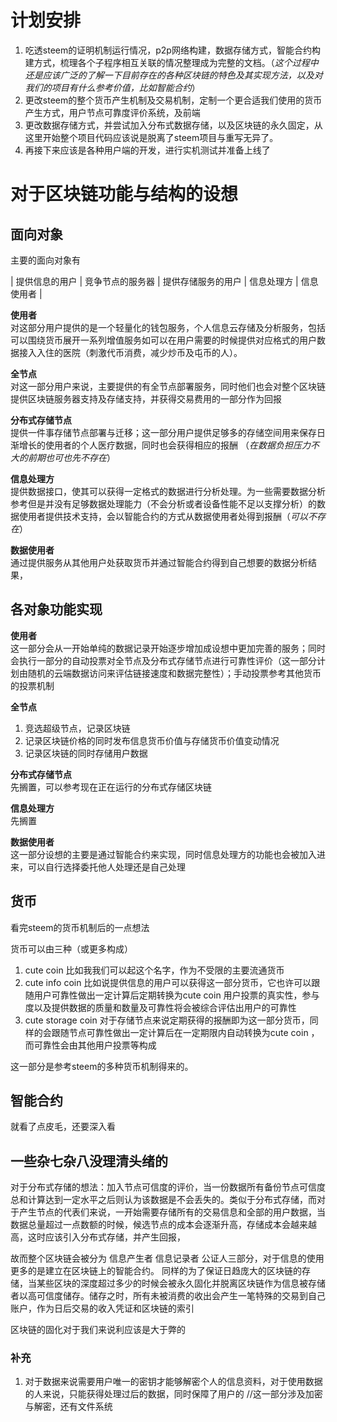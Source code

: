 # 计划安排
1. 吃透steem的证明机制运行情况，p2p网络构建，数据存储方式，智能合约构建方式，梳理各个子程序相互关联的情况整理成为完整的文档。（*这个过程中还是应该广泛的了解一下目前存在的各种区块链的特色及其实现方法，以及对我们的项目有什么参考价值，比如智能合约*）
2. 更改steem的整个货币产生机制及交易机制，定制一个更合适我们使用的货币产生方式，用户节点可靠度评价系统，及前端
3. 更改数据存储方式，并尝试加入分布式数据存储，以及区块链的永久固定，从这里开始整个项目代码应该说是脱离了steem项目与重写无异了。
4. 再接下来应该是各种用户端的开发，进行实机测试并准备上线了


# 对于区块链功能与结构的设想

## 面向对象
主要的面向对象有    

| 提供信息的用户 | 竞争节点的服务器 | 提供存储服务的用户 | 信息处理方 | 信息使用者 |

**使用者**  
对这部分用户提供的是一个轻量化的钱包服务，个人信息云存储及分析服务，包括可以围绕货币展开一系列增值服务如可以在用户需要的时候提供对应格式的用户数据接入入住的医院（刺激代币消费，减少炒币及屯币的人）。

**全节点**  
对这一部分用户来说，主要提供的有全节点部署服务，同时他们也会对整个区块链提供区块链服务器支持及存储支持，并获得交易费用的一部分作为回报

**分布式存储节点**  
提供一件事存储节点部署与迁移；这一部分用户提供足够多的存储空间用来保存日渐增长的使用者的个人医疗数据，同时也会获得相应的报酬  （*在数据负担压力不大的前期也可也先不存在*）

**信息处理方**  
提供数据接口，使其可以获得一定格式的数据进行分析处理。为一些需要数据分析参考但是并没有足够数据处理能力（不会分析或者设备性能不足以支撑分析）的数据使用者提供技术支持，会以智能合约的方式从数据使用者处得到报酬（*可以不存在*）

**数据使用者**  
通过提供服务从其他用户处获取货币并通过智能合约得到自己想要的数据分析结果，

## 各对象功能实现

**使用者**  
这一部分会从一开始单纯的数据记录开始逐步增加成设想中更加完善的服务；同时会执行一部分的自动投票对全节点及分布式存储节点进行可靠性评价（这一部分计划由随机的云端数据访问来评估链接速度和数据完整性）；手动投票参考其他货币的投票机制

**全节点**  
1. 竞选超级节点，记录区块链
2. 记录区块链价格的同时发布信息货币价值与存储货币价值变动情况
3. 记录区块链的同时存储用户数据

**分布式存储节点**  
先搁置，可以参考现在正在运行的分布式存储区块链

**信息处理方**  
先搁置

**数据使用者**  
这一部分设想的主要是通过智能合约来实现，同时信息处理方的功能也会被加入进来，可以自行选择委托他人处理还是自己处理

## 货币
看完steem的货币机制后的一点想法

货币可以由三种（或更多构成）

1. cute coin 比如我我们可以起这个名字，作为不受限的主要流通货币
2. cute info coin 比如说提供信息的用户可以获得这一部分货币，它也许可以跟随用户可靠性做出一定计算后定期转换为cute coin 用户投票的真实性，参与度以及提供数据的质量和数量及可靠性将会被综合评估出用户的可靠性
3. cute storage coin 对于存储节点来说定期获得的报酬即为这一部分货币，同样的会跟随节点可靠性做出一定计算后在一定期限内自动转换为cute coin ，而可靠性会由其他用户投票等构成

这一部分是参考steem的多种货币机制得来的。

## 智能合约

就看了点皮毛，还要深入看



## 一些杂七杂八没理清头绪的

对于分布式存储的想法：加入节点可信度的评价，当一份数据所有备份节点可信度总和计算达到一定水平之后则认为该数据是不会丢失的。类似于分布式存储，而对于产生节点的代表们来说，一开始需要存储所有的交易信息和全部的用户数据，当数据总量超过一点数额的时候，候选节点的成本会逐渐升高，存储成本会越来越高，这时应该引入分布式存储，并产生回报，

故而整个区块链会被分为  信息产生者  信息记录者  公证人三部分，对于信息的使用更多的是建立在区块链上的智能合约。 同样的为了保证日趋庞大的区块链的存储，当某些区块的深度超过多少的时候会被永久固化并脱离区块链作为信息被存储者以高可信度储存。储存之时，所有未被消费的收出会产生一笔特殊的交易到自己账户，作为日后交易的收入凭证和区块链的索引

区块链的固化对于我们来说利应该是大于弊的

### 补充

1. 对于数据来说需要用户唯一的密钥才能够解密个人的信息资料，对于使用数据的人来说，只能获得处理过后的数据，同时保障了用户的
//这一部分涉及加密与解密，还有文件系统

